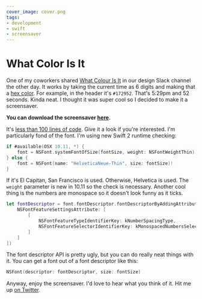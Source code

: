 ```yaml
---
cover_image: cover.png
tags:
- development
- swift
- screensaver
---
```


# What Color Is It

One of my coworkers shared [What Colour Is It](http://whatcolourisit.scn9a.org/) in our design Slack channel the other day. It works by taking the current time as 6 digits and making that a [hex color](https://en.wikipedia.org/wiki/Web_colors#Hex_triplet). For example, in the header it's `#172952`. That's 5:29pm and 52 seconds. Kinda neat. I thought it was super cool so I decided to make it a screensaver.

**You can download the screensaver [here](https://github.com/soffes/WhatColorIsIt#readme).**

It's [less than 100 lines of code](https://github.com/soffes/WhatColorIsIt/blob/master/What%20Color%20Is%20It/View.swift). Give it a look if you're interested. I'm particularly fond of the font. I'm using new Swift 2 runtime checking:


```swift
if #available(OSX 10.11, *) {
    font = NSFont.systemFontOfSize(fontSize, weight: NSFontWeightThin)
} else {
    font = NSFont(name: "HelveticaNeue-Thin", size: fontSize)!
}
```

If it's El Capitan, San Francisco is used. Otherwise, Helvetica is used. The `weight` parameter is new in 10.11 so the check is necessary. Another cool thing is the numbers are monospace so it doesn't look funny as it ticks.

```swift
let fontDescriptor = font.fontDescriptor.fontDescriptorByAddingAttributes([
    NSFontFeatureSettingsAttribute: [
        [
            NSFontFeatureTypeIdentifierKey: kNumberSpacingType,
            NSFontFeatureSelectorIdentifierKey: kMonospacedNumbersSelector
        ]
    ]
])
```

The font descriptor API is pretty ugly, but you can do really neat things with it. You can get a font out of a font descriptor like this:

```swift
NSFont(descriptor: fontDescriptor, size: fontSize)
```

Anyway, enjoy the screensaver. I'd love to hear what you think of it. Hit me up [on Twitter](https://twitter.com/soffes).
